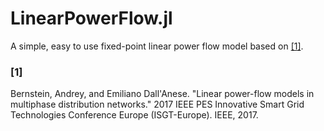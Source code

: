 # LinearPowerFlow.jl
A simple, easy to use fixed-point linear power flow model based on [[1]](@ref).


### [1]
Bernstein, Andrey, and Emiliano Dall'Anese. "Linear power-flow models in multiphase distribution networks." 2017 IEEE PES Innovative Smart Grid Technologies Conference Europe (ISGT-Europe). IEEE, 2017.